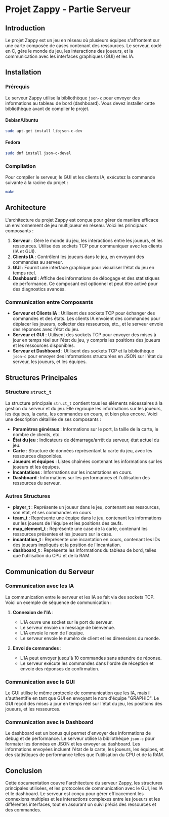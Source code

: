 # Projet Zappy - Partie Serveur

## Introduction

Le projet Zappy est un jeu en réseau où plusieurs équipes s'affrontent sur une carte composée de cases contenant des ressources. Le serveur, codé en C, gère le monde du jeu, les interactions des joueurs, et la communication avec les interfaces graphiques (GUI) et les IA.

## Installation

### Prérequis

Le serveur Zappy utilise la bibliothèque `json-c` pour envoyer des informations au tableau de bord (dashboard). Vous devez installer cette bibliothèque avant de compiler le projet.

#### Debian/Ubuntu

```sh
sudo apt-get install libjson-c-dev
```

#### Fedora

```sh
sudo dnf install json-c-devel
```

### Compilation

Pour compiler le serveur, le GUI et les clients IA, exécutez la commande suivante à la racine du projet :

```sh
make
```

## Architecture

L'architecture du projet Zappy est conçue pour gérer de manière efficace un environnement de jeu multijoueur en réseau. Voici les principaux composants :

1. **Serveur** : Gère le monde du jeu, les interactions entre les joueurs, et les ressources. Utilise des sockets TCP pour communiquer avec les clients (IA et GUI).
2. **Clients IA** : Contrôlent les joueurs dans le jeu, en envoyant des commandes au serveur.
3. **GUI** : Fournit une interface graphique pour visualiser l'état du jeu en temps réel.
4. **Dashboard** : Affiche des informations de débogage et des statistiques de performance. Ce composant est optionnel et peut être activé pour des diagnostics avancés.

### Communication entre Composants

- **Serveur et Clients IA** : Utilisent des sockets TCP pour échanger des commandes et des états. Les clients IA envoient des commandes pour déplacer les joueurs, collecter des ressources, etc., et le serveur envoie des réponses avec l'état du jeu.
- **Serveur et GUI** : Utilisent des sockets TCP pour envoyer des mises à jour en temps réel sur l'état du jeu, y compris les positions des joueurs et les ressources disponibles.
- **Serveur et Dashboard** : Utilisent des sockets TCP et la bibliothèque `json-c` pour envoyer des informations structurées en JSON sur l'état du serveur, les joueurs, et les équipes.

## Structures Principales

### Structure `struct_t`

La structure principale `struct_t` contient tous les éléments nécessaires à la gestion du serveur et du jeu. Elle regroupe les informations sur les joueurs, les équipes, la carte, les commandes en cours, et bien plus encore. Voici une description détaillée de ses composants :

- **Paramètres généraux** : Informations sur le port, la taille de la carte, le nombre de clients, etc.
- **État du jeu** : Indicateurs de démarrage/arrêt du serveur, état actuel du jeu.
- **Carte** : Structure de données représentant la carte du jeu, avec les ressources disponibles.
- **Joueurs et équipes** : Listes chaînées contenant les informations sur les joueurs et les équipes.
- **Incantations** : Informations sur les incantations en cours.
- **Dashboard** : Informations sur les performances et l'utilisation des ressources du serveur.

### Autres Structures

- **player_t** : Représente un joueur dans le jeu, contenant ses ressources, son état, et ses commandes en cours.
- **team_t** : Représente une équipe dans le jeu, contenant les informations sur les joueurs de l'équipe et les positions des œufs.
- **map_element_t** : Représente une case de la carte, contenant les ressources présentes et les joueurs sur la case.
- **incantation_t** : Représente une incantation en cours, contenant les IDs des joueurs impliqués et la position de l'incantation.
- **dashboard_t** : Représente les informations du tableau de bord, telles que l'utilisation du CPU et de la RAM.

## Communication du Serveur

### Communication avec les IA

La communication entre le serveur et les IA se fait via des sockets TCP. Voici un exemple de séquence de communication :

1. **Connexion de l'IA** :
   - L'IA ouvre une socket sur le port du serveur.
   - Le serveur envoie un message de bienvenue.
   - L'IA envoie le nom de l'équipe.
   - Le serveur envoie le numéro de client et les dimensions du monde.

2. **Envoi de commandes** :
   - L'IA peut envoyer jusqu'à 10 commandes sans attendre de réponse.
   - Le serveur exécute les commandes dans l'ordre de réception et envoie des réponses de confirmation.

### Communication avec le GUI

Le GUI utilise le même protocole de communication que les IA, mais il s'authentifie en tant que GUI en envoyant le nom d'équipe "GRAPHIC". Le GUI reçoit des mises à jour en temps réel sur l'état du jeu, les positions des joueurs, et les ressources.

### Communication avec le Dashboard

Le dashboard est un bonus qui permet d'envoyer des informations de debug et de performance. Le serveur utilise la bibliothèque `json-c` pour formater les données en JSON et les envoyer au dashboard. Les informations envoyées incluent l'état de la carte, les joueurs, les équipes, et des statistiques de performance telles que l'utilisation du CPU et de la RAM.

## Conclusion

Cette documentation couvre l'architecture du serveur Zappy, les structures principales utilisées, et les protocoles de communication avec le GUI, les IA et le dashboard. Le serveur est conçu pour gérer efficacement les connexions multiples et les interactions complexes entre les joueurs et les différentes interfaces, tout en assurant un suivi précis des ressources et des commandes.